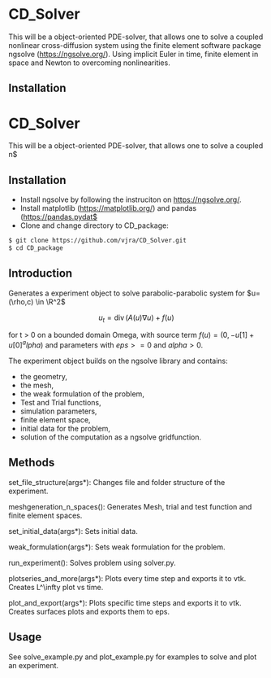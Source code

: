 # CD_Solver

This will be a object-oriented PDE-solver, that allows one to solve a coupled nonlinear cross-diffusion system using the finite element software package ngsolve (https://ngsolve.org/). Using implicit Euler in time, finite element in space and Newton to overcoming nonlinearities.

## Installation

# CD_Solver

This will be a object-oriented PDE-solver, that allows one to solve a coupled n$

## Installation

* Install ngsolve by following the instruciton on https://ngsolve.org/.
* Install matplotlib (https://matplotlib.org/) and pandas (https://pandas.pydat$
* Clone and change directory to CD_package:

```sh
$ git clone https://github.com/vjra/CD_Solver.git
$ cd CD_package
```

## Introduction
Generates a experiment object to solve parabolic-parabolic system for $u=(\rho,c) \in \R^2$

$$u_t = \operatorname{div}(A(u) \nabla u) + f(u)$$

for t > 0 on a bounded domain Omega,
with source term
$f(u) = (0,-u[1]+u[0]^alpha)$
and parameters
with $eps >= 0$ and $alpha >0$.

The experiment object builds on the ngsolve library and contains:
* the geometry,
* the mesh,
* the weak formulation of the problem,
* Test and Trial functions,
* simulation parameters,
* finite element space,
* initial data for the problem,
* solution of the computation as a ngsolve gridfunction.

Methods
-------
set_file_structure(args*): Changes file and folder structure of the experiment.

meshgeneration_n_spaces(): Generates Mesh, trial and test function and finite element spaces.

set_initial_data(args*): Sets initial data.

weak_formulation(args*): Sets weak formulation for the problem.

run_experiment(): Solves problem using solver.py.

plotseries_and_more(args*): Plots every time step and exports it to vtk. Creates L^\infty plot vs time.

plot_and_export(args*): Plots specific time steps and exports it to vtk. Creates surfaces plots and exports them to eps.

## Usage

See solve_example.py and plot_example.py for examples to solve and plot an experiment.
